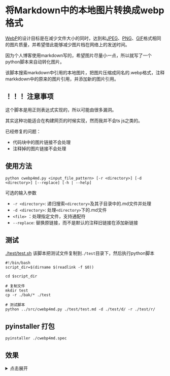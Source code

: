 # 将Markdown中的本地图片转换成webp格式

[WebP](https://developers.google.com/speed/webp)的设计目标是在减少文件大小的同时，达到和[JPEG](https://zh.wikipedia.org/wiki/JPEG)、[PNG](https://zh.wikipedia.org/wiki/PNG)、[GIF](https://zh.wikipedia.org/wiki/GIF)格式相同的图片质量，并希望借此能够减少图片档在网络上的发送时间。

因为个人博客使用markdown写的，希望图片尽量小一点，所以就写了一个python脚本来自动转化图片。

该脚本搜索markdown中引用的本地图片，把图片压缩成同名的.webp格式，注释markkdown中的原来的图片引用，并添加新的图片引用。

## ！！！ 注意事项

这个脚本是用正则表达式实现的，所以可能由很多漏洞。

其实这种功能适合在构建网页的时候实现，然而我并不会ts js之类的。

已经修复的问题：
- 代码块中的图片链接不会处理
- 注释掉的图片链接不会处理

## 使用方法

```shell
python cwebp4md.py <input_file_pattern> [-r <directory>] [-d <directory>] [--replace] [-h | --help]
```

可选的输入参数
- `-r <directory>`: 递归搜索`<directory>`及其子目录中的.md文件并处理
- `-d <directory>`: 处理`<directory>`下的.md文件
- `<file>` ：处理指定文件，支持通配符
- `--replace`: 替换原链接，而不是默认的注释旧链接在添加新链接

## 测试

[./test/test.sh](./test/test.sh)
该脚本把测试文件复制到`./test`目录下，然后执行python脚本

```shell
#!/bin/bash
script_dir=$(dirname $(readlink -f $0))

cd $script_dir

# 复制文件
mkdir test
cp -r ./bak/* ./test

# 测试脚本
python ../src/cwebp4md.py ./test/test.md -d ./test/d/ -r ./test/r/

```

## pyinstaller 打包

```
pyinstaller ./cwebp4md.spec
```



## 效果

<details>
    <summary>点击展开</summary>

# 测试案例

## 会触发替换的情况
测试案例，首先是一个被文本包围的GIF <!-- ![gif](./assets/gif.gif) --> ![gif](./assets/gif.webp)，替换gif

PNG测试
<!-- ![a](./assets/png.png) --> ![a](./assets/png.webp)

JPG测试
<!-- ![b](./assets/jpg.jpg) --> ![b](./assets/jpg.webp)


## 不会触发替换的情况

1. 代码中的图片应该不被处理

```
![a](./assets/png.png)
```


2. 注释不会处理
   <!-- ![a](./assets/png.png) -->

3. 注释中间包含其他字符也不会被处理
    <!-- ![b](./assets/jpg.jpg)  ![b](./assets/jpg.jpg) -->

4. webp格式不会处理 
   ![a](./assets/png.webp)

5. 并不是图片引用的格式不会被替换
    ./assets/jpg.jpg

6. 不存在的图片也不会被替换
    ![a](./assets/不存在的图片.jpg)

</details>
